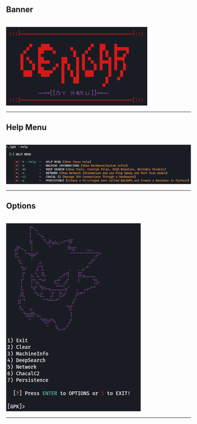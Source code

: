 ## Banner
                    ![image](https://github.com/h0ru/gpk/blob/main/images/gengar.png)

---

## Help Menu

                    ![image](https://github.com/h0ru/gpk/blob/main/images/helpmenu.png)

---

## Options

                    ![image](https://github.com/h0ru/gpk/blob/main/images/options.png)

---
